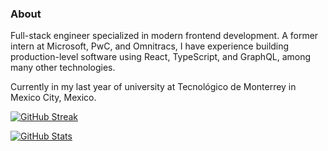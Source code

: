 ### About

Full-stack engineer specialized in modern frontend development. A former intern at Microsoft, PwC, and Omnitracs, I have experience building production-level software using React, TypeScript, and GraphQL, among many other technologies.

Currently in my last year of university at Tecnológico de Monterrey in Mexico City, Mexico.

[![GitHub Streak](https://github-readme-streak-stats.herokuapp.com?user=hreyesm&theme=nord)](https://hectorreyes.me)

[![GitHub Stats](https://github-readme-stats.vercel.app/api?username=hreyesm&hide=issues&count_private=true&show_icons=true&theme=nord)](https://hectorreyes.me)
